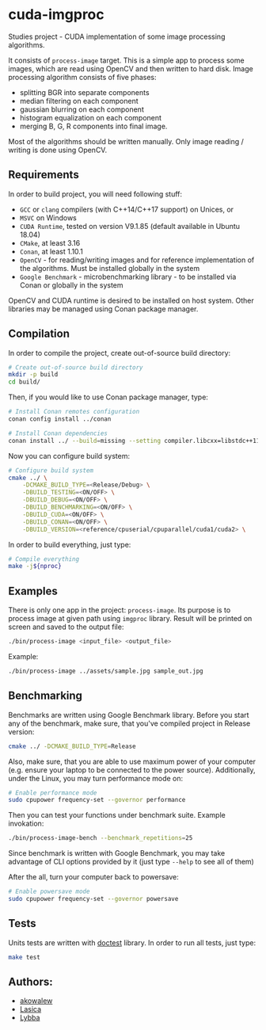 # cuda-imgproc

Studies project - CUDA implementation of some image processing algorithms.

It consists of `process-image` target. This is a simple app to process some images, which are read using OpenCV and then written to hard disk. 
Image processing algorithm consists of five phases:
 - splitting BGR into separate components
 - median filtering on each component
 - gaussian blurring on each component
 - histogram equalization on each component
 - merging B, G, R components into final image. 

Most of the algorithms should be written manually. Only image reading / writing is done using OpenCV. 

## Requirements

In order to build project, you will need following stuff:
 - `GCC` or `clang` compilers (with C++14/C++17 support) on Unices, or
 - `MSVC` on Windows
 - `CUDA Runtime`, tested on version V9.1.85 (default available in Ubuntu 18.04)
 - `CMake`, at least 3.16
 - `Conan`, at least 1.10.1
 - `OpenCV` - for reading/writing images and for reference implementation of the algorithms. Must be installed globally in the system
 - `Google Benchmark` - microbenchmarking library - to be installed via Conan or globally in the system

OpenCV and CUDA runtime is desired to be installed on host system. Other libraries may be managed using Conan package manager. 

## Compilation

In order to compile the project, create out-of-source build directory:

```sh
# Create out-of-source build directory
mkdir -p build
cd build/
```

Then, if you would like to use Conan package manager, type:

```sh
# Install Conan remotes configuration
conan config install ../conan

# Install Conan dependencies
conan install ../ --build=missing --setting compiler.libcxx=libstdc++11
```

Now you can configure build system:

```sh
# Configure build system
cmake ../ \
    -DCMAKE_BUILD_TYPE=<Release/Debug> \
    -DBUILD_TESTING=<ON/OFF> \
    -DBUILD_DEBUG=<ON/OFF> \
    -DBUILD_BENCHMARKING=<ON/OFF> \
    -DBUILD_CUDA=<ON/OFF> \
    -DBUILD_CONAN=<ON/OFF> \
    -DBUILD_VERSION=<reference/cpuserial/cpuparallel/cuda1/cuda2> \
```

In order to build everything, just type:

```sh
# Compile everything
make -j${nproc}
```

## Examples

There is only one app in the project: `process-image`. Its purpose is to process image at given path using `imgproc` library. Result will be printed on screen and saved to the output file:

```sh
./bin/process-image <input_file> <output_file>
```

Example: 

```sh
./bin/process-image ../assets/sample.jpg sample_out.jpg
```

## Benchmarking

Benchmarks are written using Google Benchmark library. Before you start any of the benchmark, make sure, that you've compiled project in Release version:

```sh
cmake ../ -DCMAKE_BUILD_TYPE=Release
```

Also, make sure, that you are able to use maximum power of your computer (e.g. ensure your laptop to be connected to the power source). Additionally, under the Linux, you may turn performance mode on:

```sh
# Enable performance mode
sudo cpupower frequency-set --governor performance
```

Then you can test your functions under benchmark suite. Example invokation:

```sh
./bin/process-image-bench --benchmark_repetitions=25
```

Since benchmark is written with Google Benchmark, you may take advantage of CLI options provided by it (just type `--help` to see all of them)

After the all, turn your computer back to powersave:

```sh
# Enable powersave mode
sudo cpupower frequency-set --governor powersave
```

## Tests

Units tests are written with [doctest](https://github.com/onqtam/doctest) library. In order to run all tests, just type:

```sh
make test
```

## Authors:

- [akowalew](https://github.com/akowalew)
- [Lasica](https://github.com/Lasica)
- [Lybba](https://github.com/lybba)
